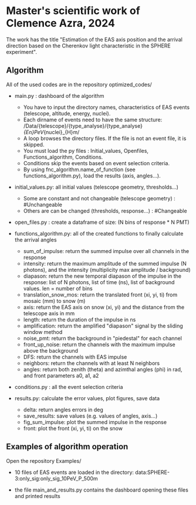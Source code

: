 # Master's scientific work of Clemence Azra, 2024

The work has the title "Estimation of the EAS axis position and the arrival direction based on the Cherenkov light characteristic in the SPHERE experiment".

## Algorithm 

All of the used codes are in the repository optimized_codes/

- main.py : dashboard of the algorithm
  - You have to input the directory names, characteristics of EAS events (telescope, altitude, energy, nuclei). 
  - Each dirname of events need to have the same structure: /Data/{telescope}/{type_analyse}/{type_analyse}_{En}PeV_{nuclei}_{H}m/
  - A loop browses the directory files. If the file is not an event file, it is skipped.
  - You must load the py files : Initial_values, Openfiles, Functions_algorithm, Conditions.
  - Conditions skip the events based on event selection criteria.
  - By using fnc_algorithm.name_of_function (see functions_algorithm.py), load the results (axis, angles...).
            
- initial_values.py: all initial values (telescope geometry, thresholds...)
  - Some are constant and not changeable (telescope geometry) : #Unchangeable
  - Others are can be changed (thresholds, response...) : #Changeable

- open_files.py : create a dataframe of size: (N bins of response * N PMT)
  
- functions_algorithm.py: all of the created functions to finally calculate the arrival angles
  - sum_of_impulse: return the summed impulse over all channels in the response
  - intensity: return the maximum amplitude of the summed impulse (N photons), and the intensity (multiplicity max amplitude / background) 
  - diapason: return the new temporal diapason of the impulse in the response: list of N photons, list of time (ns), list of background values. len = number of bins
  - translation_snow_mos: return the translated front (xi, yi, ti) from mosaic (mm) to snow (m)
  - axis: return the EAS axis on snow (xi, yi) and the distance from the telescope axis in mm
  - length: return the duration of the impulse in ns
  - amplification: return the amplified "diapason" signal by the sliding window method
  - noise_pmt: return the background in "piedestal" for each channel
  - front_up_noise: return the channels with the maximum impulse above the background
  - DFS: return the channels with EAS impulse
  - neighbors: return the channels with at least N neighbors
  - angles: return both zenith (theta) and azimthal angles (phi) in rad, and front parameters a0, a1, a2 

- conditions.py : all the event selection criteria

- results.py: calculate the error values, plot figures, save data
  - delta: return angles errors in deg
  - save_results: save values (e.g. values of angles, axis...)
  - fig_sum_impulse: plot the summed impulse in the response
  - front: plot the front (xi, yi, ti) on the snow

## Examples of algorithm operation

Open the repository Examples/

- 10 files of EAS events are loaded in the directory: data:SPHERE-3:only_sig:only_sig_10PeV_P_500m

- the file main_and_results.py contains the dashboard opening these files and printed results


